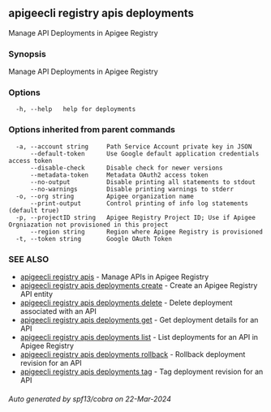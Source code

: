 ## apigeecli registry apis deployments

Manage API Deployments in Apigee Registry

### Synopsis

Manage API Deployments in Apigee Registry

### Options

```
  -h, --help   help for deployments
```

### Options inherited from parent commands

```
  -a, --account string     Path Service Account private key in JSON
      --default-token      Use Google default application credentials access token
      --disable-check      Disable check for newer versions
      --metadata-token     Metadata OAuth2 access token
      --no-output          Disable printing all statements to stdout
      --no-warnings        Disable printing warnings to stderr
  -o, --org string         Apigee organization name
      --print-output       Control printing of info log statements (default true)
  -p, --projectID string   Apigee Registry Project ID; Use if Apigee Orgniazation not provisioned in this project
      --region string      Region where Apigee Registry is provisioned
  -t, --token string       Google OAuth Token
```

### SEE ALSO

* [apigeecli registry apis](apigeecli_registry_apis.md)	 - Manage APIs in Apigee Registry
* [apigeecli registry apis deployments create](apigeecli_registry_apis_deployments_create.md)	 - Create an Apigee Registry API entity
* [apigeecli registry apis deployments delete](apigeecli_registry_apis_deployments_delete.md)	 - Delete deployment associated with an API
* [apigeecli registry apis deployments get](apigeecli_registry_apis_deployments_get.md)	 - Get deployment details for an API
* [apigeecli registry apis deployments list](apigeecli_registry_apis_deployments_list.md)	 - List deployments for an API in Apigee Registry
* [apigeecli registry apis deployments rollback](apigeecli_registry_apis_deployments_rollback.md)	 - Rollback deployment revision for an API
* [apigeecli registry apis deployments tag](apigeecli_registry_apis_deployments_tag.md)	 - Tag deployment revision for an API

###### Auto generated by spf13/cobra on 22-Mar-2024

